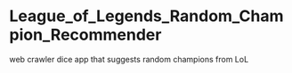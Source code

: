 # League_of_Legends_Random_Champion_Recommender
web crawler dice app that suggests random champions from LoL
